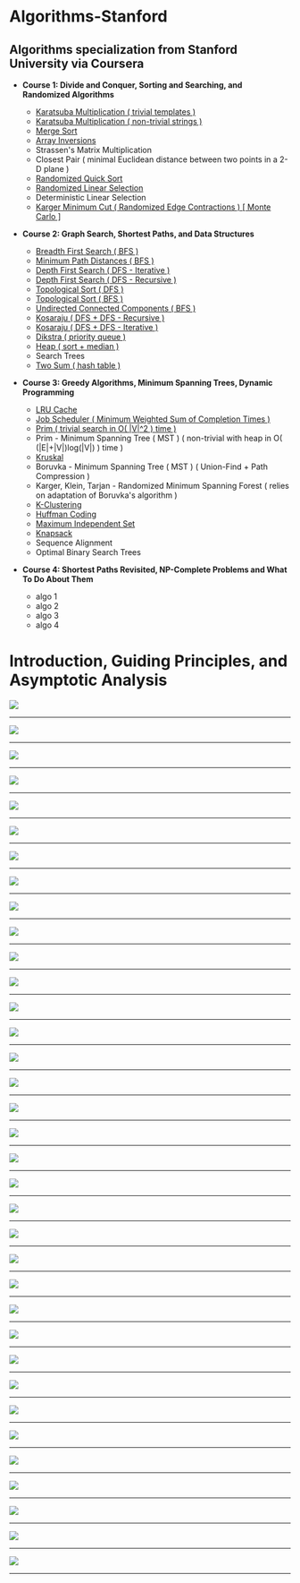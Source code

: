 # Algorithms-Stanford
## Algorithms specialization from Stanford University via Coursera

* **Course 1: Divide and Conquer, Sorting and Searching, and Randomized Algorithms**
  * [Karatsuba Multiplication ( trivial templates )]( https://github.com/claytonjwong/Algorithms-Stanford/blob/master/course1/karatsuba_multiplication/main.cpp )
  * [Karatsuba Multiplication ( non-trivial strings )]( https://github.com/claytonjwong/Algorithms-Stanford/blob/master/course1/karatsuba_multi_string/main.cpp )
  * [Merge Sort]( https://github.com/claytonjwong/Algorithms-Stanford/blob/master/course1/merge_sort/main.cpp )
  * [Array Inversions]( https://github.com/claytonjwong/Algorithms-Stanford/blob/master/course1/array_inversions/main.cpp )
  * Strassen's Matrix Multiplication
  * Closest Pair ( minimal Euclidean distance between two points in a 2-D plane )
  * [Randomized Quick Sort]( https://github.com/claytonjwong/Algorithms-Stanford/blob/master/course1/quick_sort/main.cpp )
  * [Randomized Linear Selection]( https://github.com/claytonjwong/Algorithms-Stanford/blob/master/course1/r_select/main.cpp )
  * Deterministic Linear Selection
  * [Karger Minimum Cut ( Randomized Edge Contractions ) [ Monte Carlo ]]( https://github.com/claytonjwong/Algorithms-Stanford/tree/master/course1/karger_min_cut/main.cpp )
  
* **Course 2: Graph Search, Shortest Paths, and Data Structures**
  * [Breadth First Search ( BFS )]( https://github.com/claytonjwong/Algorithms-Stanford/tree/master/course2/bfs/main.cpp )
  * [Minimum Path Distances ( BFS )]( https://github.com/claytonjwong/Algorithms-Stanford/tree/master/course2/bfs_min_path_dist/main.cpp )
  * [Depth First Search ( DFS - Iterative )]( https://github.com/claytonjwong/Algorithms-Stanford/tree/master/course2/dfs/main.cpp )
  * [Depth First Search ( DFS - Recursive )]( https://github.com/claytonjwong/Algorithms-Stanford/tree/master/course2/dfs_rec/main.cpp )
  * [Topological Sort ( DFS )]( https://github.com/claytonjwong/Algorithms-Stanford/blob/master/course2/topo_sort/main.cpp )
  * [Topological Sort ( BFS )]( https://github.com/claytonjwong/Algorithms-Stanford/blob/master/course2/topo_sort_prune_bfs/main.cpp )
  * [Undirected Connected Components ( BFS )]( https://github.com/claytonjwong/Algorithms-Stanford/blob/master/course2/ucc/main.cpp )
  * [Kosaraju ( DFS + DFS - Recursive )]( https://github.com/claytonjwong/Algorithms-Stanford/blob/master/course2/kosaraju_rec/main.cpp )
  * [Kosaraju ( DFS + DFS - Iterative )]( https://github.com/claytonjwong/Algorithms-Stanford/blob/master/course2/kosaraju_itr/main.cpp )
  * [Dikstra ( priority queue )]( https://github.com/claytonjwong/Algorithms-Stanford/blob/master/course2/dikstra_priority_queue/main.cpp )
  * [Heap ( sort + median )]( https://github.com/claytonjwong/Algorithms-Stanford/blob/master/course2/heap/main.cpp )
  * Search Trees
  * [Two Sum ( hash table )]( https://github.com/claytonjwong/Algorithms-Stanford/blob/master/course2/two_sum/main.cpp )
  
* **Course 3: Greedy Algorithms, Minimum Spanning Trees, Dynamic Programming**
  * [LRU Cache]( https://github.com/claytonjwong/Algorithms-Stanford/tree/master/course3/LRU_cache )
  * [Job Scheduler ( Minimum Weighted Sum of Completion Times )]( https://github.com/claytonjwong/Algorithms-Stanford/blob/master/course3/schedule_jobs )
  * [Prim ( trivial search in O( |V|^2 ) time )]( https://github.com/claytonjwong/Algorithms-Stanford/tree/master/course3/prim_mst )
  * Prim - Minimum Spanning Tree ( MST ) ( non-trivial with heap in O( (|E|+|V|)log(|V|) ) time )
  * [Kruskal]( https://github.com/claytonjwong/Algorithms-Stanford/blob/master/course3/kruskal_mst )
  * Boruvka - Minimum Spanning Tree ( MST ) ( Union-Find + Path Compression )
  * Karger, Klein, Tarjan - Randomized Minimum Spanning Forest ( relies on adaptation of Boruvka's algorithm ) 
  * [K-Clustering]( https://github.com/claytonjwong/Algorithms-Stanford/blob/master/course3/clustering )
  * [Huffman Coding]( https://github.com/claytonjwong/Algorithms-Stanford/blob/master/course3/huffman )
  * [Maximum Independent Set]( https://github.com/claytonjwong/Algorithms-Stanford/blob/master/course3/max_independent_set )
  * [Knapsack]( https://github.com/claytonjwong/Algorithms-Stanford/tree/master/course3/knapsack )
  * Sequence Alignment
  * Optimal Binary Search Trees
  
* **Course 4: Shortest Paths Revisited, NP-Complete Problems and What To Do About Them**
  * algo 1
  * algo 2
  * algo 3
  * algo 4

# Introduction, Guiding Principles, and Asymptotic Analysis

<img src="https://github.com/claytonjwong/Algorithms-Stanford/blob/master/documentation/intro_00.png" />
<hr/>
<img src="https://github.com/claytonjwong/Algorithms-Stanford/blob/master/documentation/intro_01.png" />
<hr/>
<img src="https://github.com/claytonjwong/Algorithms-Stanford/blob/master/documentation/intro_02.png" />
<hr/>
<img src="https://github.com/claytonjwong/Algorithms-Stanford/blob/master/documentation/intro_03.png" />
<hr/>
<img src="https://github.com/claytonjwong/Algorithms-Stanford/blob/master/documentation/intro_04.png" />
<hr/>
<img src="https://github.com/claytonjwong/Algorithms-Stanford/blob/master/documentation/intro_05.png" />
<hr/>
<img src="https://github.com/claytonjwong/Algorithms-Stanford/blob/master/documentation/intro_06.png" />
<hr/>
<img src="https://github.com/claytonjwong/Algorithms-Stanford/blob/master/documentation/intro_07.png" />
<hr/>
<img src="https://github.com/claytonjwong/Algorithms-Stanford/blob/master/documentation/intro_08.png" />
<hr/>
<img src="https://github.com/claytonjwong/Algorithms-Stanford/blob/master/documentation/intro_09.png" />
<hr/>
<img src="https://github.com/claytonjwong/Algorithms-Stanford/blob/master/documentation/intro_10.png" />
<hr/>
<img src="https://github.com/claytonjwong/Algorithms-Stanford/blob/master/documentation/intro_11.png" />
<hr/>
<img src="https://github.com/claytonjwong/Algorithms-Stanford/blob/master/documentation/intro_12.png" />
<hr/>
<img src="https://github.com/claytonjwong/Algorithms-Stanford/blob/master/documentation/intro_13.png" />
<hr/>
<img src="https://github.com/claytonjwong/Algorithms-Stanford/blob/master/documentation/intro_14.png" />
<hr/>
<img src="https://github.com/claytonjwong/Algorithms-Stanford/blob/master/documentation/intro_15.png" />
<hr/>
<img src="https://github.com/claytonjwong/Algorithms-Stanford/blob/master/documentation/intro_16.png" />
<hr/>
<img src="https://github.com/claytonjwong/Algorithms-Stanford/blob/master/documentation/intro_17.png" />
<hr/>
<img src="https://github.com/claytonjwong/Algorithms-Stanford/blob/master/documentation/intro_18.png" />
<hr/>
<img src="https://github.com/claytonjwong/Algorithms-Stanford/blob/master/documentation/intro_19.png" />
<hr/>
<img src="https://github.com/claytonjwong/Algorithms-Stanford/blob/master/documentation/intro_20.png" />
<hr/>
<img src="https://github.com/claytonjwong/Algorithms-Stanford/blob/master/documentation/intro_21.png" />
<hr/>
<img src="https://github.com/claytonjwong/Algorithms-Stanford/blob/master/documentation/intro_22.png" />
<hr/>
<img src="https://github.com/claytonjwong/Algorithms-Stanford/blob/master/documentation/intro_23.png" />
<hr/>
<img src="https://github.com/claytonjwong/Algorithms-Stanford/blob/master/documentation/intro_24.png" />
<hr/>
<img src="https://github.com/claytonjwong/Algorithms-Stanford/blob/master/documentation/intro_25.png" />
<hr/>
<img src="https://github.com/claytonjwong/Algorithms-Stanford/blob/master/documentation/intro_26.png" />
<hr/>
<img src="https://github.com/claytonjwong/Algorithms-Stanford/blob/master/documentation/intro_27.png" />
<hr/>
<img src="https://github.com/claytonjwong/Algorithms-Stanford/blob/master/documentation/intro_28.png" />
<hr/>
<img src="https://github.com/claytonjwong/Algorithms-Stanford/blob/master/documentation/intro_29.png" />
<hr/>
<img src="https://github.com/claytonjwong/Algorithms-Stanford/blob/master/documentation/intro_30.png" />
<hr/>
<img src="https://github.com/claytonjwong/Algorithms-Stanford/blob/master/documentation/intro_31.png" />
<hr/>
<img src="https://github.com/claytonjwong/Algorithms-Stanford/blob/master/documentation/intro_32.png" />
<hr/>
<img src="https://github.com/claytonjwong/Algorithms-Stanford/blob/master/documentation/intro_33.png" />
<hr/>
<img src="https://github.com/claytonjwong/Algorithms-Stanford/blob/master/documentation/intro_34.png" />
<hr/>
